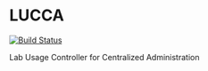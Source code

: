 # LUCCA

[![Build Status](https://travis-ci.org/LUCCA-Capstone/LUCCA.svg?branch=master)](https://travis-ci.org/LUCCA-Capstone/LUCCA)

Lab Usage Controller for Centralized Administration
